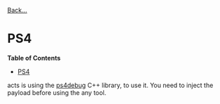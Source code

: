 [Back...](../index.md)

# PS4

**Table of Contents**

- [PS4](#ps4)

acts is using the [ps4debug](https://github.com/jogolden/ps4debug) C++ library, to use it. You need to inject the payload before using the any tool.

